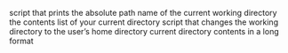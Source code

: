 script that prints the absolute path name of the current working directory
the contents list of your current directory 
script that changes the working directory to the user’s home directory
current directory contents in a long format

